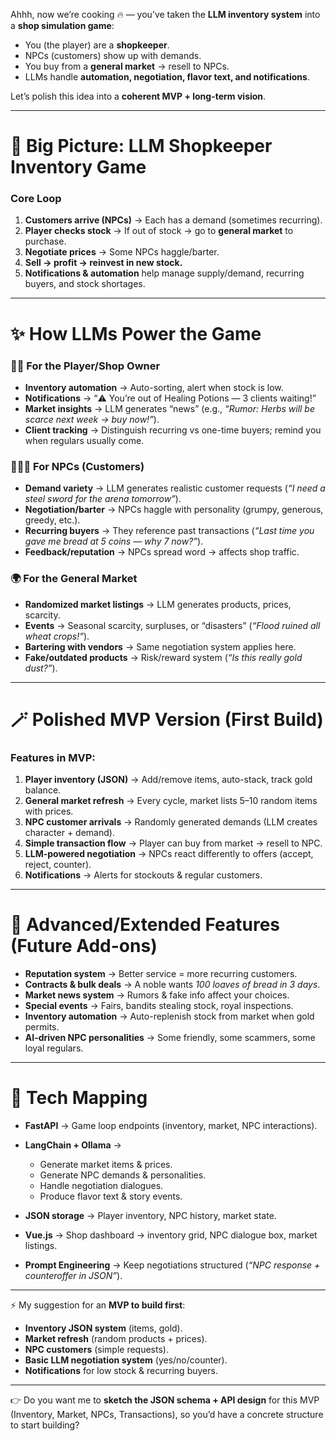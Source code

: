 Ahhh, now we’re cooking 🔥 — you’ve taken the **LLM inventory system** into a **shop simulation game**:

- You (the player) are a **shopkeeper**.
- NPCs (customers) show up with demands.
- You buy from a **general market** → resell to NPCs.
- LLMs handle **automation, negotiation, flavor text, and notifications**.

Let’s polish this idea into a **coherent MVP + long-term vision**.

---

# 🛒 Big Picture: LLM Shopkeeper Inventory Game

### Core Loop

1. **Customers arrive (NPCs)** → Each has a demand (sometimes recurring).
2. **Player checks stock** → If out of stock → go to **general market** to purchase.
3. **Negotiate prices** → Some NPCs haggle/barter.
4. **Sell → profit → reinvest in new stock.**
5. **Notifications & automation** help manage supply/demand, recurring buyers, and stock shortages.

---

# ✨ How LLMs Power the Game

### 🧑‍💻 For the Player/Shop Owner

- **Inventory automation** → Auto-sorting, alert when stock is low.
- **Notifications** → “⚠️ You’re out of Healing Potions — 3 clients waiting!”
- **Market insights** → LLM generates “news” (e.g., _“Rumor: Herbs will be scarce next week → buy now!”_).
- **Client tracking** → Distinguish recurring vs one-time buyers; remind you when regulars usually come.

### 🧑‍🤝‍🧑 For NPCs (Customers)

- **Demand variety** → LLM generates realistic customer requests (_“I need a steel sword for the arena tomorrow”_).
- **Negotiation/barter** → NPCs haggle with personality (grumpy, generous, greedy, etc.).
- **Recurring buyers** → They reference past transactions (_“Last time you gave me bread at 5 coins — why 7 now?”_).
- **Feedback/reputation** → NPCs spread word → affects shop traffic.

### 🌍 For the General Market

- **Randomized market listings** → LLM generates products, prices, scarcity.
- **Events** → Seasonal scarcity, surpluses, or “disasters” (_“Flood ruined all wheat crops!”_).
- **Bartering with vendors** → Same negotiation system applies here.
- **Fake/outdated products** → Risk/reward system (*“Is this *really* gold dust?”*).

---

# 🪄 Polished MVP Version (First Build)

### Features in MVP:

1. **Player inventory (JSON)** → Add/remove items, auto-stack, track gold balance.
2. **General market refresh** → Every cycle, market lists 5–10 random items with prices.
3. **NPC customer arrivals** → Randomly generated demands (LLM creates character + demand).
4. **Simple transaction flow** → Player can buy from market → resell to NPC.
5. **LLM-powered negotiation** → NPCs react differently to offers (accept, reject, counter).
6. **Notifications** → Alerts for stockouts & regular customers.

---

# 🚀 Advanced/Extended Features (Future Add-ons)

- **Reputation system** → Better service = more recurring customers.
- **Contracts & bulk deals** → A noble wants _100 loaves of bread in 3 days_.
- **Market news system** → Rumors & fake info affect your choices.
- **Special events** → Fairs, bandits stealing stock, royal inspections.
- **Inventory automation** → Auto-replenish stock from market when gold permits.
- **AI-driven NPC personalities** → Some friendly, some scammers, some loyal regulars.

---

# 🔧 Tech Mapping

- **FastAPI** → Game loop endpoints (inventory, market, NPC interactions).
- **LangChain + Ollama** →

  - Generate market items & prices.
  - Generate NPC demands & personalities.
  - Handle negotiation dialogues.
  - Produce flavor text & story events.

- **JSON storage** → Player inventory, NPC history, market state.
- **Vue.js** → Shop dashboard → inventory grid, NPC dialogue box, market listings.
- **Prompt Engineering** → Keep negotiations structured (_“NPC response + counteroffer in JSON”_).

---

⚡ My suggestion for an **MVP to build first**:

- **Inventory JSON system** (items, gold).
- **Market refresh** (random products + prices).
- **NPC customers** (simple requests).
- **Basic LLM negotiation system** (yes/no/counter).
- **Notifications** for low stock & recurring buyers.

---

👉 Do you want me to **sketch the JSON schema + API design** for this MVP (Inventory, Market, NPCs, Transactions),
so you’d have a concrete structure to start building?
